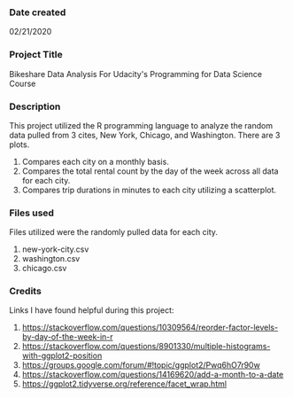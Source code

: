 ### Date created
02/21/2020

### Project Title
Bikeshare Data Analysis For Udacity's Programming for Data Science Course

### Description
This project utilized the R programming language to analyze the random data pulled from 3 cites,
New York, Chicago, and Washington.  There are 3 plots.  
1.  Compares each city on a monthly basis.
2.  Compares the total rental count by the day of the week across all data for each city.
3.  Compares trip durations in minutes to each city utilizing a scatterplot.

### Files used
Files utilized were the randomly pulled data for each city.
1.  new-york-city.csv
2.  washington.csv
3.  chicago.csv

### Credits
Links I have found helpful during this project:
1. https://stackoverflow.com/questions/10309564/reorder-factor-levels-by-day-of-the-week-in-r
2. https://stackoverflow.com/questions/8901330/multiple-histograms-with-ggplot2-position
3. https://groups.google.com/forum/#!topic/ggplot2/Pwq6hO7r90w
4. https://stackoverflow.com/questions/14169620/add-a-month-to-a-date
5. https://ggplot2.tidyverse.org/reference/facet_wrap.html


